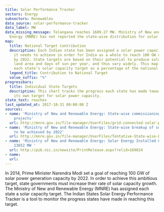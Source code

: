 ```yaml
---
title: Solar Performance Tracker
sectors: Energy
subsectors: Renewables
data_source: solar-performance-tracker
data_label: MW
data_missing_message: Telangana reaches 1609.27 MW. Ministry of New and Renewable
  Energy (MNRE) has not reported the state-wise distribution for solar target for
map:
  title: National Target Contribution
  description: Each Indian state has been assigned a solar power capacity target that
    it needs to achieve in order for India as a whole to reach 100 GW of solar power
    by 2022. State targets are based on their potential to produce solar power, including
    land area and days of sun per year, and thus vary widely. This map represents
    each state’s solar capacity target as a percentage of the national target.
  legend_title: Contribution to National Target
  value_suffix: "%"
progressbars:
  title: Individual State Targets
  description: This chart tracks the progress each state has made towards reaching
    its own target for solar power capacity.
state_text: reaches
last_updated_at: 2017-10-31 00:00:00 Z
sources:
- name: 'Ministry of New and Renewable Energy: State-wise commissioning of solar power
    projects'
  url: http://mnre.gov.in/file-manager/UserFiles/grid-connected-solar-power-project-installed-capacity.pdf
- name: 'Ministry of New and Renewable Energy: State-wise breakup of solar targets
    to be achieved by 2022'
  url: http://mnre.gov.in/file-manager/UserFiles/Tentative-State-wise-break-up-of-Renewable-Power-by-2022.pdf
- name: 'Ministry of New and Renewable Energy: Solar Energy Installed Capacity Touched
    13652 MW '
  url: http://pib.nic.in/newsite/PrintRelease.aspx?relid=169824
- name: 
  url: 
---
```


In 2014, Prime Minister Narendra Modi set a goal of reaching 100 GW of solar power generation capacity by 2022. In order to achieve this ambitious target, state governments must increase their rate of solar capacity growth. The Ministry of New and Renewable Energy (MNRE) has assigned each state a solar capacity target. The Indian States Solar Energy Performance Tracker is a tool to monitor the progress states have made in reaching this target.